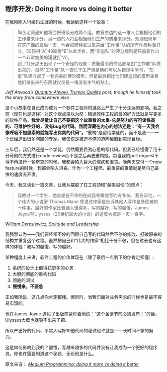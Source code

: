 ## 程序开发: Doing it more vs doing it better

在我刚刚入行编码生涯的时候，我读到这样一个故事：

> 陶艺老师通知他将会把班级分成两个组，教室左边的这一堆人会根据他们的工作量来评分，另一边的人将会根据他们生产的质量来评分。规则很简单：在这门课的最后一天，他会把磅秤拿过来来给“工作量”队的所有作品称重打分，50磅得“A”,40磅得“B”以此类推。而“质量队”的评分规则是只需要作出一个非常完美的罐就打“A”。    
  到了打分那天出现了一个奇怪的现象：质量最高的作品都是由“工作量”队做出来的。虽然“工作量”队一直忙于生产但是他们可以从错误中学习，“质量”队建立起了一套完美的理论模型，但是最后相比他们建造起的模型来看他们做出来的东西就仅仅是一堆没有生气的粘土。

*Jeff Atwood’s [Quantity Always Trumps Quality](http://example.com/ "Title") post, though he himself took the story from somewhere else.*

这个小故事在自己成为成为一个软件工程师的道路上产生了十分深远的影响。我之前（现在也是这样）对这个观点深以为然：精通软件工程的最的好方法就是写更多的软件产品。<strong>我曾尽量让自己不要把这个故事看的太重-总是努力的写可读性高的、可维护性好的，没有bug的代码。然而深藏在内心的想法还是：“有一天我会像呼吸不加思索的就能写出优美的代码”。</strong>“重构”是留给学徒的，而不是我——一个已经造出很多陶罐的专家。我仅仅是被迫不停的造陶罐直到实现目标。

三年后，我仍然还是一个学徒，仍然需要费劲心思的写代码。但我已经懂得了用十分苛刻的方式进行code review而不是之后再去重构她。每当我的pull request不得不再进行一轮审查的时候，我都会陷入巨大的愧疚和沮丧。晚两天交付一个new feature的时候，我都会陷入沮丧。作为一个工程师，最重要的事情就是尽自己最快的速度去开发。

今天，我又读到一篇文章，让我从摆脱了在工程领域“越来越快”的观点：

> 我教过一个学生，他总是在不停的在向我夸耀他写的有多快。我告诉他，一个伟大的小说家 Thomas Mann 曾说过作家是告诉其他人写作是多困难的一件事，最好的作家比普通人慢得多，写的越好，写的越慢。James Joyce写Ulysses（20世纪最大的小说）的速度大概是一天一百字。  

[*William Deresiewicz, Solitude and Leadership*](https://theamericanscholar.org/solitude-and-leadership/#.XLSqUJMzbRY"Title")

我强烈认为——我们要经常不停的回顾自己写的代码然后不停的修改、打破原来的结构并重复这个过程。虽然把自己和“伟大的作家”相比十分不敬，但在过去也有这样的体验：我写的越慢，写的越好。


某种程度上来讲，软件工程的价值体现在（除了最后一点剩下的你肯定都懂）：

1. 系统的设计上值得花更多的心思
1. 大胆的彻底的重构代码
1. 彻底的测试
1. <strong>慢慢来，不要急</strong>

正如我所说，这几点你肯定都懂。但同时，当我们面对业务需求的时候也是最不容易实现的。

也许James Joyce 遇见了出版商紧盯着他说：“这个圣诞节前必须发布！”的话，Ulysses大概也就吸不出来了把。

所以产出好的代码、平常人写好10倍代码的秘诀也许就是——长时间不懈的努力。

这是如何影响到我的？醒悟，写越来越多的代码并没有让我成为一个更好的程序员。你也许需要知道这个秘诀，无论他是什么。


原文来自： [*Medium Programming: doing it more vs doing it better*](https://kevinmartinjose.com/2019/04/08/programming-doing-it-more-vs-doing-it-better/)